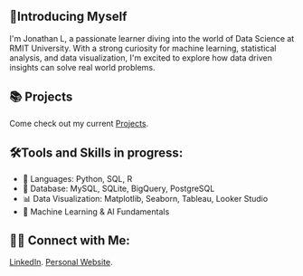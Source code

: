 ## 👋Introducing Myself

I'm Jonathan L, a passionate learner diving into the world of Data Science at RMIT University. With a strong curiosity for machine learning, statistical analysis, and data visualization, I'm excited to explore how data driven insights can solve real world problems.

## 📚 Projects
Come check out my current [Projects](nothing_of_note).
## 🛠️Tools and Skills in progress:

- 🐍 Languages: Python, SQL, R
- 📂 Database: MySQL, SQLite, BigQuery, PostgreSQL
- 📊 Data Visualization: Matplotlib, Seaborn, Tableau, Looker Studio
- 🤖 Machine Learning & AI Fundamentals

## 👋🏻 Connect with Me:
[LinkedIn](https://www.linkedin.com/in/jonathan-lam-ab461b330/).
[Personal Website](unknown_atm).
<!--
**JonathanLam39/JonathanLam39** is a ✨ _special_ ✨ repository because its `README.md` (this file) appears on your GitHub profile.

Here are some ideas to get you started:

- 🔭 I’m currently working on ...
- 🌱 I’m currently learning ...
- 👯 I’m looking to collaborate on ...
- 🤔 I’m looking for help with ...
- 💬 Ask me about ...
- 📫 How to reach me: ...
- 😄 Pronouns: ...
- ⚡ Fun fact: ...
-->
